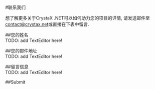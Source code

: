 #联系我们  
  
想了解更多关于CrystaX .NET可以如何助力您的项目的详情, 请发送邮件至[contact@crystax.net](contact@crystax.net)或直接在下表中留言.  
  
##您的姓名  
TODO: add TextEditor here!  
  
##您的邮件地址  
TODO: add TextEditor here!  

##留言信息  
TODO: add TextEditor here!  

##Submit  
